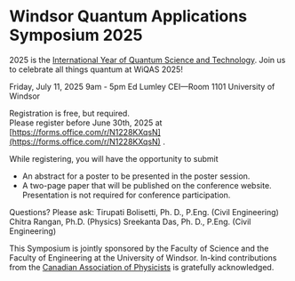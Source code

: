 # Windsor Quantum Applications Symposium 2025
2025 is the [International Year of Quantum Science and Technology](https://quantum2025.org/).  Join us to celebrate all things quantum at WiQAS 2025!

Friday, July 11, 2025
9am - 5pm
Ed Lumley CEI—Room 1101 University of Windsor


Registration is free, but required.  
Please register before June 30th, 2025 at [https://forms.office.com/r/N1228KXqsN](https://forms.office.com/r/N1228KXqsN) .

While registering, you will have the opportunity to submit 
- An abstract for a poster to be presented in the poster session.
- A two-page paper that will be published on the conference website.
Presentation is not required for conference participation.

Questions?  Please ask: 
Tirupati Bolisetti, Ph. D., P.Eng. (Civil Engineering) 
Chitra Rangan, Ph.D. (Physics)
Sreekanta Das, Ph. D., P.Eng. (Civil Engineering)

This Symposium is jointly sponsored by the Faculty of Science and the Faculty of Engineering at the University of Windsor.  In-kind contributions from the [Canadian Association of Physicists](https://iyqcda.cap.ca/)  is gratefully acknowledged.
